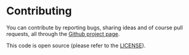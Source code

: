 # Contributing

You can contribute by reporting bugs, sharing ideas and of course pull requests,
all through the [Github project page](https://github.com/axllent/silverstripe-raygun-tags).

This code is open source (please refer to the [LICENSE](LICENSE)).
